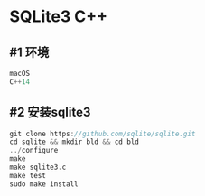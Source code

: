 # SQLite3 C++

## #1 环境

```cpp
macOS
C++14
```

## #2 安装sqlite3

```cpp
git clone https://github.com/sqlite/sqlite.git
cd sqlite && mkdir bld && cd bld
../configure
make
make sqlite3.c
make test
sudo make install
```